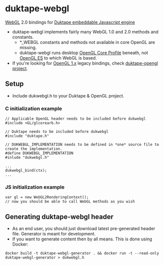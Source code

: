 # duktape-webgl
[WebGL](https://www.khronos.org/webgl/) 2.0 bindings for [Duktape embeddable Javascript engine](http://duktape.org)

* duktape-webgl implements fairly many WebGL 1.0 and 2.0 methods and constants.
  * \*_WEBGL constants and methods not available in core OpenGL are missing.
  * duktape-webgl runs desktop [OpenGL Core Profile](https://www.khronos.org/opengl/) beneath, not [OpenGL ES](https://www.khronos.org/opengles/) to which WebGL is based.
* If you're looking for [OpenGL 1.x](https://www.khronos.org/registry/OpenGL/specs/gl/glspec13.pdf) legacy bindings, check [duktape-opengl project](https://github.com/mrautio/duktape-opengl).

## Setup
* Include dukwebgl.h to your Duktape & OpenGL project.

### C initialization example

```
// Applicable OpenGL header needs to be included before dukwebgl
#include <GL/glcorearb.h>

// Duktape needs to be included before dukwebgl
#include "duktape.h"

// DUKWEBGL_IMPLEMENTATION needs to be defined in *one* source file to create the implementation.
#define DUKWEBGL_IMPLEMENTATION 
#inlude "dukwebgl.h"

...
dukwebgl_bind(ctx);
...
```

### JS initialization example
```
var gl = new WebGL2RenderingContext();
// now you should be able to call WebGL methods as you wish
```

## Generating duktape-webgl header
* As an end user, you should just download latest pre-generated header file. Generator is meant for development.
* If you want to generate content then by all means. This is done using Docker:

```
docker build -t duktape-webgl-generator . && docker run -t --read-only duktape-webgl-generator > dukwebgl.h
```

